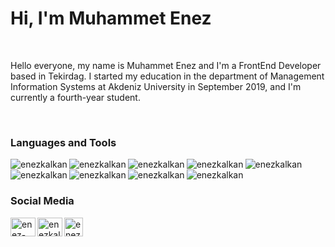 <h1 align="left">Hi, I'm Muhammet Enez</h1>
<br/>
<p align="left">Hello everyone, my name is Muhammet Enez and I'm a FrontEnd Developer based in Tekirdag. I started my education in the department of Management Information Systems at Akdeniz University in September 2019, and I'm currently a fourth-year student.</p>
<br/>
<h3>Languages and Tools</h3>
<div>
<img align="left" src="https://img.shields.io/badge/HTML5-E34F26?style=for-the-badge&logo=html5&logoColor=white" alt="enezkalkan" />
<img align="left" src="https://img.shields.io/badge/CSS3-1572B6?style=for-the-badge&logo=css3&logoColor=white" alt="enezkalkan" />
<img align="left" src="https://img.shields.io/badge/Sass-CC6699?style=for-the-badge&logo=sass&logoColor=white" alt="enezkalkan" />
<img align="left" src="https://img.shields.io/badge/JavaScript-323330?style=for-the-badge&logo=javascript&logoColor=F7DF1E" alt="enezkalkan" />
<img align="left" src="https://img.shields.io/badge/Bootstrap-563D7C?style=for-the-badge&logo=bootstrap&logoColor=white" alt="enezkalkan" />
<img align="left" src="https://img.shields.io/badge/Tailwind_CSS-38B2AC?style=for-the-badge&logo=tailwind-css&logoColor=white" alt="enezkalkan" />
<img align="left" src="https://img.shields.io/badge/React-20232A?style=for-the-badge&logo=react&logoColor=61DAFB" alt="enezkalkan" />
<img align="left" src="https://img.shields.io/badge/next.js-000000?style=for-the-badge&logo=nextdotjs&logoColor=white" alt="enezkalkan" />
 <br/>
<img align="left" src="https://img.shields.io/badge/GIT-E44C30?style=for-the-badge&logo=git&logoColor=white" alt="enezkalkan" />
</div>
<br/>
<h3>Social Media</h3>
<p align="left">
<a href="https://linkedin.com/in/enes-kalkann" target="blank"><img align="left" src="https://raw.githubusercontent.com/rahuldkjain/github-profile-readme-generator/master/src/images/icons/Social/linked-in-alt.svg" alt="enez-kalkann" height="30" width="40" /></a>
<a href="https://instagram.com/eneskalkan" target="blank"><img align="left" src="https://raw.githubusercontent.com/rahuldkjain/github-profile-readme-generator/master/src/images/icons/Social/instagram.svg" alt="enezkalkan" height="30" width="40" /></a>
  <a href="https://open.spotify.com/user/35oykqp0galk5aif7hv6tfso2" target="blank"><img align="left" src="https://play-lh.googleusercontent.com/UrY7BAZ-XfXGpfkeWg0zCCeo-7ras4DCoRalC_WXXWTK9q5b0Iw7B0YQMsVxZaNB7DM" alt="enez-kalkann" height="30" width="30" /></a>
</p>






